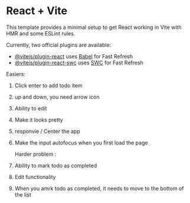 # React + Vite

This template provides a minimal setup to get React working in Vite with HMR and some ESLint rules.

Currently, two official plugins are available:

- [@vitejs/plugin-react](https://github.com/vitejs/vite-plugin-react/blob/main/packages/plugin-react/README.md) uses [Babel](https://babeljs.io/) for Fast Refresh
- [@vitejs/plugin-react-swc](https://github.com/vitejs/vite-plugin-react-swc) uses [SWC](https://swc.rs/) for Fast Refresh

Easiers:

1. Click enter to add todo item
2. up and down, you need arrow icon
3. Ability to edit
4. Make it looks pretty
5. responvie / Center the app
6. Make the input autofocus when you first load the page

   Harder problem :

7. Ability to mark todo as completed
8. Edit functionality
9. When you amrk todo as completed, it needs to move to the bottom of the list
